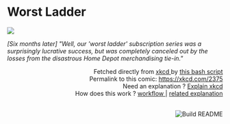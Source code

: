 # <b>Worst Ladder</b>

[![](https://imgs.xkcd.com/comics/worst_ladder.png)](https://xkcd.com/2375)

<i>[Six months later] &quot;Well, our &#39;worst ladder&#39; subscription series was a surprisingly lucrative success, but was completely canceled out by the losses from the disastrous Home Depot merchandising tie-in.&quot;</i>

<div align="right">
  Fetched directly from
  <a href="https://xkcd.com">
    xkcd
  </a>
  by
  <a href="https://github.com/Vanille-N/Vanille-N/blob/master/fetch">
    this bash script
  </a>
</div>
<div align="right">
  Permalink to this comic:
  <a href="https://xkcd.com/2375">
    https://xkcd.com/2375
  </a>
</div>
<div align="right">
  Need an explanation ?
  <a href="https://www.explainxkcd.com/wiki/index.php/2375">
    Explain xkcd
  </a>
</div>
<div align="right">
  How does this work ?
  <a href="https://github.com/Vanille-N/Vanille-N/blob/master/.github/workflows/build.yml">
    workflow
  </a>
  |
  <a href="https://simonwillison.net/2020/Jul/10/self-updating-profile-readme/">
    related explanation
  </a>
</div><br>

<a href="https://github.com/Vanille-N/Vanille-N/actions"><img src="https://github.com/Vanille-N/Vanille-N/workflows/Build%20README/badge.svg" align="right" alt="Build README"></a>
